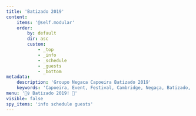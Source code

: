 ```yaml
---
title: 'Batizado 2019'
content:
    items: '@self.modular'
    order:
        by: default
        dir: asc
        custom:
            - _top
            - _info
            - _schedule
            - _guests
            - _bottom
metadata:
    description: 'Groupo Negaca Capoeira Batizado 2019'
    keywords: 'Capoeira, Event, Festival, Cambridge, Negaça, Batizado, 2019, Contrameste, Mestre, Boneco, Hiram, Chitaozinho, Olho De Gato, Parente, Pedro, Pernalonga, Santana, Poncianinho, Zangado'
menu: '🤸‍♀️ Batizado 2019! 🎉'
visible: false
spy_items: 'info schedule guests'
---
```


